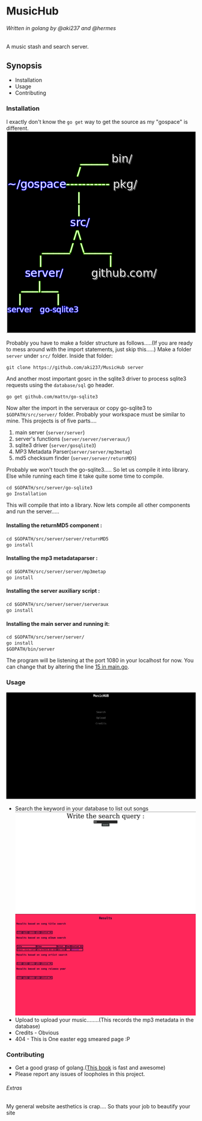 # MusicHub
###### Written in golang by @aki237 and @hermes
A music stash and search server.
## Synopsis
+ Installation
+ Usage
+ Contributing

### Installation

I exactly don't know the `go get` way to get the source as my "gospace" is different.
![Folder Structure](pics/folder_struct.png)

Probably you have to make a folder structure as follows.....(If you are ready to mess around with the import statements, just skip this.....)
 Make a folder `server` under `src/` folder.
Inside that folder:
```shell
git clone https://github.com/aki237/MusicHub server
```

And another most important gosrc in the sqlite3 driver to process sqlite3 requests using the `database/sql` go header.
```shell
go get github.com/mattn/go-sqlite3
```
Now alter the import in the serveraux or copy go-sqlite3 to `$GOPATH/src/server/` folder. Probably your workspace must be similar to mine.
This projects is of five parts....
1. main server (`server/server`)
2. server's functions (`server/server/serveraux/`)
3. sqlite3 driver (`server/gosqlite3`)
4. MP3 Metadata Parser(`server/server/mp3metap`)
5. md5 checksum finder (`server/server/returnMD5`)

Probably we won't touch the go-sqlite3..... So let us compile it into library. Else while running each time it take quite some time to compile.
```
cd $GOPATH/src/server/go-sqlite3
go Installation
```
This will compile that into a library.
Now lets compile all other components and run the server.....
#### Installing the returnMD5 component :
```
cd $GOPATH/src/server/server/returnMD5
go install
```
#### Installing the mp3 metadataparser :
```
cd $GOPATH/src/server/server/mp3metap
go install
```
#### Installing the server auxiliary script :
```
cd $GOPATH/src/server/server/serveraux
go install
```
#### Installing the main server and running it:
```
cd $GOPATH/src/server/server/
go install
$GOPATH/bin/server
```
The program will be listening at the port 1080 in your localhost for now. You can change that by altering the line [15 in main.go](https://github.com/aki237/MusicHub/blob/master/main.go#L15).

### Usage
![Home Page](pics/homepage.png)
+ Search the keyword in your database to list out songs
![Search Page](pics/search.png)
![Results Page](pics/results.png)
+ Upload to upload your music........(This records the mp3 metadata in the database)
+ Credits - Obvious
+ 404 - This is One easter egg smeared page :P

### Contributing
+ Get a good grasp of golang.([This book](https://www.golang-book.com/) is fast and awesome)
+ Please report any issues of loopholes in this project.


###### Extras
My general website aesthetics is crap.... So thats your job to beautify your site
